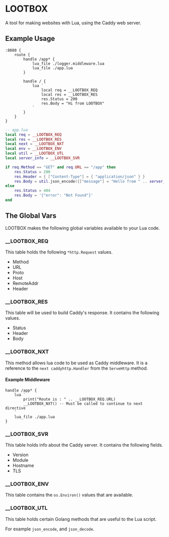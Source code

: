 # LOOTBOX

A tool for making websites with Lua, using the Caddy web server.

## Example Usage

```
:8080 {
    route {
        handle /app* {
            lua_file ./logger.middleware.lua
            lua_file ./app.lua
        }

        handle / {
            lua `
                local req = __LOOTBOX_REQ
                local res = __LOOTBOX_RES
                res.Status = 200
                res.Body = "Hi from LOOTBOX"
            `
        }
    }
}
```

```lua
-- app.lua
local req = __LOOTBOX_REQ
local res = __LOOTBOX_RES
local next = __LOOTBOX_NXT
local env = __LOOTBOX_ENV
local util = __LOOTBOX_UTL
local server_info = __LOOTBOX_SVR

if req.Method == "GET" and req.URL == "/app" then
    res.Status = 200
    res.Header = { ["Content-Type"] = { "application/json" } }
    res.Body = util.json_encode({["message"] = "Hello from " .. server_info.Hostname})
else
    res.Status = 404
    res.Body = '{"error": "Not Found"}'
end
```

## The Global Vars

LOOTBOX makes the following global variables available to your Lua code.

### __LOOTBOX_REQ

This table holds the following `*http.Request` values.

 - Method
 - URL
 - Proto
 - Host
 - RemoteAddr
 - Header

### __LOOTBOX_RES

This table will be used to build Caddy's response. It contains the following values.

 - Status
 - Header
 - Body

### __LOOTBOX_NXT

This method allows lua code to be used as Caddy middleware. It is a reference to the
`next caddyhttp.Handler` from the `ServeHttp` method.

#### Example Middleware

```
handle /app* {
    lua `
        print("Route is : " .. __LOOTBOX_REQ.URL)
        __LOOTBOX_NXT() -- Must be called to continue to next directive
    `
    lua_file ./app.lua
}
```


### __LOOTBOX_SVR

This table holds info about the Caddy server. It contains the following fields.

 - Version
 - Module
 - Hostname
 - TLS

### __LOOTBOX_ENV

This table contains the `os.Environ()` values that are available.

### __LOOTBOX_UTL

This table holds certain Golang methods that are useful to the Lua script.

For example `json_encode`, and `json_decode`.
